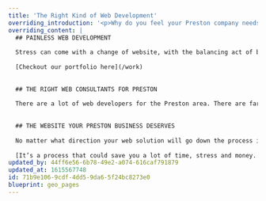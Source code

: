 ```yaml
---
title: 'The Right Kind of Web Development'
overriding_introduction: '<p>Why do you feel your Preston company needs a new website? Is it not optimisable? Looks out of date? Not mobile friendly? Whatever the reason Think!Creative&rsquo;s web development and web consultancy experts are on hand to find the best solution for you Preston business.</p>'
overriding_content: |
  ## PAINLESS WEB DEVELOPMENT
  
  Stress can come with a change of website, with the balancing act of budgets, deadlines, branding, and tone of voice. Thankfully Think!Creative have been helping businesses in the Preston area keep web design simple area for over a decade. We have the experience in and track record of creating beautiful websites, keeping to budgets and deadlines, and removing the potential for stress, so you can get on with whatever your Preston business needs. And with every web design service covered, we can remove even more stress by helping you answer questions like: Where are the images coming from? Who’s writing the words? Who’s managing the hosting?
  
  [Checkout our portfolio here](/work)
  
  
  ## THE RIGHT WEB CONSULTANTS FOR PRESTON
  
  There are a lot of web developers for the Preston area. There are far fewer web consultants. The strategy behind your website is every bit as important as the technical ability to create it. That’s why, at Think!Creative, we do both, so the website you end up with is exactly the website you need.
  
  
  ## THE WEBSITE YOUR PRESTON BUSINESS DESERVES
  
  No matter what direction your web solution will go down the process is the same. How can we make the user’s experience more enjoyable? Are there simpler ways to navigate product pages, forms, or shopping carts? What is wrong with the site you have now and how could things be better? It doesn’t necessarily mean you’ll need a whole new site – there may be a cheaper way of improving the current site with new plugins and a new theme, while keeping the existing database.
  
  [It’s a process that could save you a lot of time, stress and money. Talk to us now about our web consultancy services for Preston.](/contact)
updated_by: 44ff6e56-6b78-49e2-a074-616caf791879
updated_at: 1615567748
id: 71b9e106-9cdf-4dd5-9da6-5f24bc8273e0
blueprint: geo_pages
---
```

